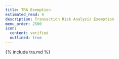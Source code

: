 ```yaml
---
title: TRA Exemption
estimated_read: 4
description: Transaction Risk Analysis Exemption
menu_order: 2500
icon:
  content: verified
  outlined: true
---
```


{% include tra.md %}
